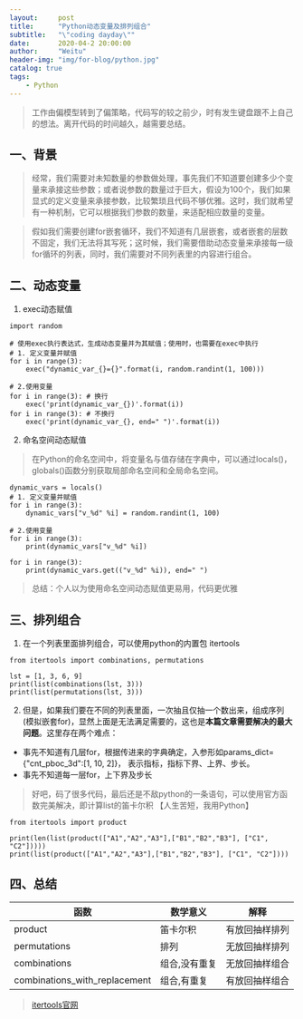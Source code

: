 ```yaml
---
layout:     post
title:      "Python动态变量及排列组合"
subtitle:   "\"coding dayday\""
date:       2020-04-2 20:00:00
author:     "Weitu"
header-img: "img/for-blog/python.jpg"
catalog: true
tags:
    - Python
---
```



> 工作由偏模型转到了偏策略，代码写的较之前少，时有发生键盘跟不上自己的想法。离开代码的时间越久，越需要总结。

## 一、背景
> 经常，我们需要对未知数量的参数做处理，事先我们不知道要创建多少个变量来承接这些参数；或者说参数的数量过于巨大，假设为100个，我们如果显式的定义变量来承接参数，比较繁琐且代码不够优雅。这时，我们就希望有一种机制，它可以根据我们参数的数量，来适配相应数量的变量。 

> 假如我们需要创建for嵌套循环，我们不知道有几层嵌套，或者嵌套的层数不固定，我们无法将其写死；这时候，我们需要借助动态变量来承接每一级for循环的列表，同时，我们需要对不同列表里的内容进行组合。

## 二、动态变量

1. exec动态赋值

```
import random

# 使用exec执行表达式，生成动态变量并为其赋值；使用时，也需要在exec中执行
# 1. 定义变量并赋值
for i in range(3):
    exec("dynamic_var_{}={}".format(i, random.randint(1, 100)))

# 2.使用变量
for i in range(3): # 换行
    exec('print(dynamic_var_{})'.format(i))
for i in range(3): # 不换行
    exec('print(dynamic_var_{}, end=" ")'.format(i))
```

2. 命名空间动态赋值
> 在Python的命名空间中，将变量名与值存储在字典中，可以通过locals()，globals()函数分别获取局部命名空间和全局命名空间。
```
dynamic_vars = locals()
# 1. 定义变量并赋值
for i in range(3):
    dynamic_vars["v_%d" %i] = random.randint(1, 100)
    
# 2.使用变量
for i in range(3):
    print(dynamic_vars["v_%d" %i])

for i in range(3):
    print(dynamic_vars.get(("v_%d" %i)), end=" ")

```    

> 总结：个人以为使用命名空间动态赋值更易用，代码更优雅


## 三、排列组合

1. 在一个列表里面排列组合，可以使用python的内置包 itertools
```
from itertools import combinations, permutations

lst = [1, 3, 6, 9]
print(list(combinations(lst, 3)))
print(list(permutations(lst, 3)))
```

2. 但是，如果我们要在不同的列表里面，一次抽且仅抽一个数出来，组成序列(模拟嵌套for)，显然上面是无法满足需要的，这也是<b>本篇文章需要解决的最大问题</b>。这里存在两个难点：
- 事先不知道有几层for，根据传进来的字典确定，入参形如params_dict={"cnt_pboc_3d":[1, 10, 2]}， 表示指标，指标下界、上界、步长。
- 事先不知道每一层for，上下界及步长

> 好吧，码了很多代码，最后还是不敌python的一条语句，可以使用官方函数完美解决，即计算list的笛卡尔积 【人生苦短，我用Python】
```
from itertools import product

print(len(list(product(["A1","A2","A3"],["B1","B2","B3"], ["C1", "C2"]))))
print(list(product(["A1","A2","A3"],["B1","B2","B3"], ["C1", "C2"])))
```


## 四、总结

| 函数 | 数学意义 | 解释 |
| ------ | ------ | ------ |
|product|笛卡尔积|有放回抽样排列|
|permutations|排列|无放回抽样排列|
|combinations|组合,没有重复|无放回抽样组合|
|combinations_with_replacement|组合,有重复|有放回抽样组合|

> [itertools官网](https://docs.python.org/2/library/itertools.html)